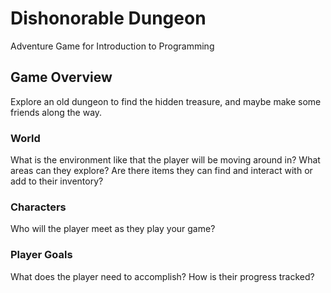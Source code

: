 # Dishonorable Dungeon
Adventure Game for Introduction to Programming

## Game Overview

Explore an old dungeon to find the hidden treasure, and maybe make some friends along the way.
### World
What is the environment like that the player will be moving around in? What areas can they explore? Are there items they can find and interact with or add to their inventory?

### Characters
Who will the player meet as they play your game?

### Player Goals
What does the player need to accomplish? How is their progress tracked?
